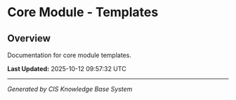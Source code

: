 # Core Module - Templates

## Overview
Documentation for core module templates.

**Last Updated:** 2025-10-12 09:57:32 UTC

---
*Generated by CIS Knowledge Base System*